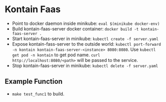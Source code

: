 # Kontain Faas

- Point to docker daemon inside minikube: `eval $(minikube docker-env)`
- Build kontain-faas-server docker container: `docker build -t kontain-faas-server .`
- Start kontain-faas-server in minikube: `kubectl create -f server.yaml`
- Expose kontain-fass-server to the outside world: `kubectl port-forward -n kontain kontain-faas-server-<instance> 8080:8080`. Use `kubectl get pod -n kontain` to get pod name. `curl http://localhost:8080/<path>` will be passed to the service.
- Stop kontain-faas-server in minikube: `kubectl delete -f server.yaml`

## Example Function

- `make test_func1` to build.
